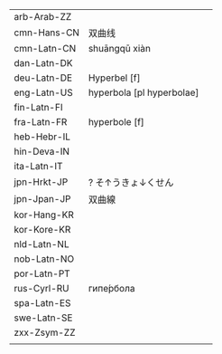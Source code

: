| | | |
|-|-|-|
| arb-Arab-ZZ |  |  |
| cmn-Hans-CN | 双曲线 |  |
| cmn-Latn-CN | shuāngqū xiàn |  |
| dan-Latn-DK |  |  |
| deu-Latn-DE | Hyperbel [f] |  |
| eng-Latn-US | hyperbola [pl hyperbolae] |  |
| fin-Latn-FI |  |  |
| fra-Latn-FR | hyperbole [f] |  |
| heb-Hebr-IL |  |  |
| hin-Deva-IN |  |  |
| ita-Latn-IT |  |  |
| jpn-Hrkt-JP | ? そ↑うきょ↓くせん |  |
| jpn-Jpan-JP | 双曲線 |  |
| kor-Hang-KR |  |  |
| kor-Kore-KR |  |  |
| nld-Latn-NL |  |  |
| nob-Latn-NO |  |  |
| por-Latn-PT |  |  |
| rus-Cyrl-RU | гипе́рбола |  |
| spa-Latn-ES |  |  |
| swe-Latn-SE |  |  |
| zxx-Zsym-ZZ |  |  |
|  |  |  |
